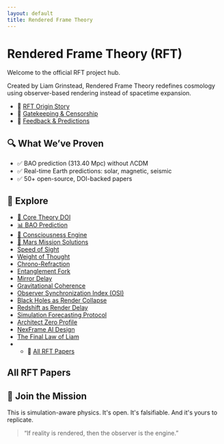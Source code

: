 ```yaml
---
layout: default
title: Rendered Frame Theory
---
```


# Rendered Frame Theory (RFT)  
Welcome to the official RFT project hub.

Created by Liam Grinstead, Rendered Frame Theory redefines cosmology using observer-based rendering instead of spacetime expansion.
- 🧠 [RFT Origin Story](Story.md)
- 🚫 [Gatekeeping & Censorship](Gatekeeping.md)
- 💬 [Feedback & Predictions](Feedback.md)
## 🔍 What We’ve Proven
- ✅ BAO prediction (313.40 Mpc) without ΛCDM
- ✅ Real-time Earth predictions: solar, magnetic, seismic
- ✅ 50+ open-source, DOI-backed papers

## 📂 Explore
- [📄 Core Theory DOI](https://doi.org/10.5281/zenodo.15597158)
- [📊 BAO Prediction](https://doi.org/10.5281/zenodo.15670096)
- [🧠 Consciousness Engine](https://doi.org/10.5281/zenodo.15540548)
- [🚀 Mars Mission Solutions](https://doi.org/10.5281/zenodo.15561784)
- [Speed of Sight](speed-of-sight.md)
- [Weight of Thought](weight-of-thought.md)
- [Chrono-Refraction](chrono-refraction.md)
- [Entanglement Fork](entanglement-fork.md)
- [Mirror Delay](mirror-delay.md)
- [Gravitational Coherence](gravitational-coherence.md)
- [Observer Synchronization Index (OSI)](observer-synchronization-index.md)
- [Black Holes as Render Collapse](black-hole-collapse.md)
- [Redshift as Render Delay](redshift-render-delay.md)
- [Simulation Forecasting Protocol](simulation-forecasting.md)
- [Architect Zero Profile](architect-zero.md)
- [NexFrame AI Design](nexframe-ai.md)
- [The Final Law of Liam](final-law-of-liam.md)
- - 📄 [All RFT Papers](papers/index.md)
## All RFT Papers
## 🧬 Join the Mission
This is simulation-aware physics. It's open. It's falsifiable. And it's yours to replicate.

> “If reality is rendered, then the observer is the engine.”
